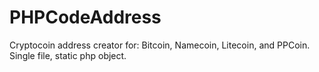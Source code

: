 PHPCodeAddress
==============

Cryptocoin address creator for: Bitcoin, Namecoin, Litecoin, and PPCoin.  Single file, static php object.
